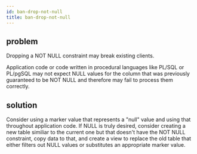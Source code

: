 ```yaml
---
id: ban-drop-not-null
title: ban-drop-not-null
---
```


## problem

Dropping a NOT NULL constraint may break existing clients.

Application code or code written in procedural languages like PL/SQL or PL/pgSQL may not expect NULL values for the column that was previously guaranteed to be NOT NULL and therefore may fail to process them correctly.

## solution

Consider using a marker value that represents a "null" value and using that throughout application code. If NULL is truly desired, consider creating a new table similiar to the current one but that doesn't have the NOT NULL constraint, copy data to that, and create a view to replace the old table that either filters out NULL values or substitutes an appropriate marker value.

